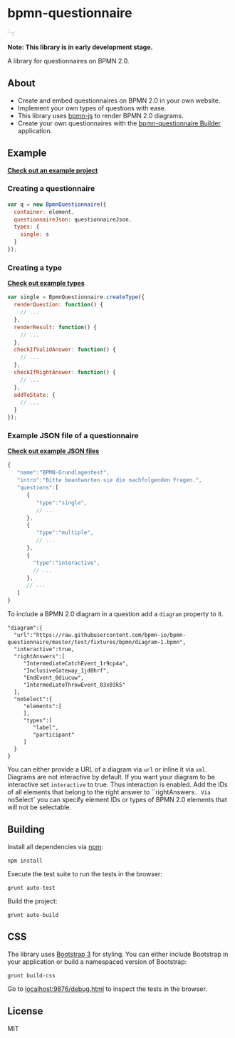 # bpmn-questionnaire

<img style="height: 15px" src="/resources/img/logo.png">

__Note: This library is in early development stage.__

A library for questionnaires on BPMN 2.0.

## About

* Create and embed questionnaires on BPMN 2.0 in your own website. 
* Implement your own types of questions with ease.
* This library uses [bpmn-js](https://github.com/bpmn-io/bpmn-js) to render BPMN 2.0 diagrams.
* Create your own questionnaires with the [bpmn-questionnaire Builder](https://github.com/bpmn-io/bpmn-questionnaire-builder) application.


## Example

[__Check out an example project__](https://github.com/bpmn-io/bpmn-questionnaire-example)

### Creating a questionnaire

```javascript
var q = new BpmnQuestionnaire({
  container: element,
  questionnaireJson: questionnaireJson,
  types: {
    single: s
  }
});
```

### Creating a type

[__Check out example types__](https://github.com/bpmn-io/bpmn-questionnaire/tree/master/test/fixtures/js/types)

```javascript
var single = BpmnQuestionnaire.createType({
  renderQuestion: function() {
    // ...
  },
  renderResult: function() {
    // ...
  },
  checkIfValidAnswer: function() {
    // ...
  },
  checkIfRightAnswer: function() {
    // ...
  },
  addToState: {
    // ...
  }
});
```

### Example JSON file of a questionnaire

[__Check out example JSON files__](https://github.com/bpmn-io/bpmn-questionnaire/tree/master/test/fixtures/json/questionnaire)

```javascript
{  
   "name":"BPMN-Grundlagentest",
   "intro":"Bitte beantworten sie die nachfolgenden Fragen.",
   "questions":[  
      {  
         "type":"single",
         // ...
      },
      {  
         "type":"multiple",
         // ...
      },
      {
        "type":"interactive",
        // ...
      },
      // ...
   ]
}
```

To include a BPMN 2.0 diagram in a question add a `diagram` property to it.

```
"diagram":{  
  "url":"https://raw.githubusercontent.com/bpmn-io/bpmn-questionnaire/master/test/fixtures/bpmn/diagram-1.bpmn",
  "interactive":true,
  "rightAnswers":[
     "IntermediateCatchEvent_1r9cp4a",
     "InclusiveGateway_1jd0hrf",
     "EndEvent_0diucuw",
     "IntermediateThrowEvent_03x03k5"
  ],
  "noSelect":{
     "elements":[
     ],
     "types":[
        "label",
        "participant"
     ]
  }
}
```

You can either provide a URL of a diagram via `url` or inline it via `xml`. Diagrams are not interactive by default. If you want your diagram to be interactive set `interactive` to true. Thus interaction is enabled. Add the IDs of all elements that belong to the right answer to ``rightAnswers`. Via `noSelect` you can specify element IDs or types of BPMN 2.0 elements that will not be selectable.

## Building

Install all dependencies via [npm](https://npmjs.org):

```
npm install
```

Execute the test suite to run the tests in the browser:

```
grunt auto-test
```

Build the project:

```
grunt auto-build
```

## CSS

The library uses [Bootstrap 3](https://github.com/twbs/bootstrap) for styling. You can either include Bootstrap in your application or build a namespaced version of Bootstrap:

```
grunt build-css
```

Go to [localhost:9876/debug.html](http://localhost:9876/debug.html) to inspect the tests in the browser.

## License

MIT
